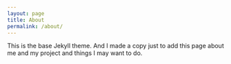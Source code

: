 ```yaml
---
layout: page
title: About
permalink: /about/
---
```


This is the base Jekyll theme. And I made a copy just to add this page about me and my project and things I may want to do.
